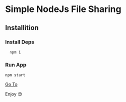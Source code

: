 # Simple NodeJs File Sharing 

## Installition 

### Install Deps

```batch
  npm i 
```
### Run App 

```batch
npm start 
```
[Go To](http:localhost:3000)

Enjoy 😊
